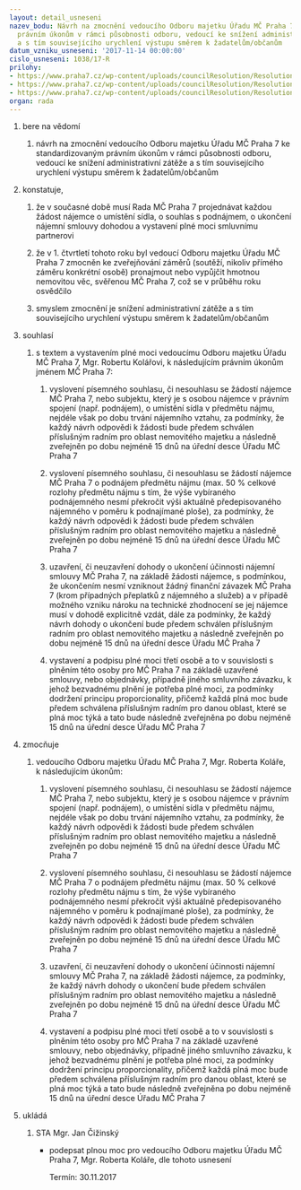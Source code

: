 ```yaml
---
layout: detail_usneseni
nazev_bodu: Návrh na zmocnění vedoucího Odboru majetku Úřadu MČ Praha 7 ke standardizovaným
  právním úkonům v rámci působnosti odboru, vedoucí ke snížení administrativní zátěže
  a s tím souvisejícího urychlení výstupu směrem k žadatelům/občanům
datum_vzniku_usneseni: '2017-11-14 00:00:00'
cislo_usneseni: 1038/17-R
prilohy:
- https://www.praha7.cz/wp-content/uploads/councilResolution/Resolutions/29480/export/01_zmocneniRK2017~268527.docx
- https://www.praha7.cz/wp-content/uploads/councilResolution/Resolutions/29480/export/02_zmocneniRK2017~268526.doc
- https://www.praha7.cz/wp-content/uploads/councilResolution/Resolutions/29480/export/export~294857.pdf
organ: rada
---
```

<ol id="urzList" class="urzList_view"><li id="" class="urzClass1"><span name="1">bere na vědomí</span><ol class="urzOlClass decimal "><li style="text-align: left;" id="" class="urzClass2"><span><p>návrh na zmocnění vedoucího Odboru majetku Úřadu MČ Praha 7 ke standardizovaným právním úkonům v rámci působnosti odboru, vedoucí ke snížení administrativní zátěže a s tím souvisejícího urychlení výstupu směrem k žadatelům/občanům</p></span></li></ol></li><li id="" class="urzClass1"><span name="50">konstatuje,</span><ol class="urzOlClass decimal "><li style="text-align: left;" id="" class="urzClass2"><span><p>že v současné době musí Rada MČ Praha 7 projednávat každou žádost nájemce o umístění sídla, o souhlas s podnájmem, o ukončení nájemní smlouvy dohodou a vystavení plné moci smluvnímu partnerovi<br></p></span></li><li style="text-align: left;" id="" class="urzClass2"><span><p>že v 1. čtvrtletí tohoto roku byl vedoucí Odboru majetku Úřadu MČ Praha 7 zmocněn ke zveřejňování záměrů (soutěží, nikoliv přímého záměru konkrétní osobě) pronajmout nebo vypůjčit hmotnou nemovitou věc, svěřenou MČ Praha 7, což se v průběhu roku osvědčilo</p></span></li><li style="text-align: left;" id="" class="urzClass2"><span><p>smyslem zmocnění je snížení administrativní zátěže a s tím souvisejícího urychlení výstupu směrem k žadatelům/občanům</p></span></li></ol></li><li id="" class="urzClass1"><span name="26">souhlasí</span><ol class="urzOlClass decimal "><li style="text-align: left;" id="" class="urzClass2"><span><p>s textem a vystavením plné moci vedoucímu Odboru majetku Úřadu MČ Praha 7, Mgr. Robertu Kolářovi, k následujícím právním úkonům jménem MČ Praha 7:</p></span><ol class="urzUlClass"><li style="text-align: left;" id="" class="urzClass3"><span><p>vyslovení písemného souhlasu, či nesouhlasu se žádostí nájemce MČ Praha 7, nebo subjektu, který je s osobou nájemce v právním spojení (např. podnájem), o umístění sídla v předmětu nájmu, nejdéle však po dobu trvání nájemního vztahu, za podmínky, že každý návrh odpovědi k žádosti bude předem schválen příslušným radním pro oblast nemovitého majetku a následně zveřejněn po dobu nejméně 15 dnů na úřední desce Úřadu MČ Praha 7</p></span></li><li style="text-align: left;" id="" class="urzClass3"><span><p>vyslovení písemného souhlasu, či nesouhlasu se žádostí nájemce MČ Praha 7 o podnájem předmětu nájmu (max. 50 % celkové rozlohy předmětu nájmu s tím, že výše vybíraného podnájemného nesmí překročit výši aktuálně předepisovaného nájemného v poměru k podnajímané ploše), za podmínky, že každý návrh odpovědi k žádosti bude předem schválen příslušným radním pro oblast nemovitého majetku a následně zveřejněn po dobu nejméně 15 dnů na úřední desce Úřadu MČ Praha 7</p></span></li><li style="text-align: left;" id="" class="urzClass3"><span><p>uzavření, či neuzavření dohody o ukončení účinnosti nájemní smlouvy MČ Praha 7, na základě žádosti nájemce, s podmínkou, že ukončením nesmí vzniknout žádný finanční závazek MČ Praha 7 (krom případných přeplatků z nájemného a služeb) a v případě možného vzniku nároku na technické zhodnocení se jej nájemce musí v dohodě explicitně vzdát, dále za podmínky, že každý návrh dohody o ukončení bude předem schválen příslušným radním pro oblast nemovitého majetku a následně zveřejněn po dobu nejméně 15 dnů na úřední desce Úřadu MČ Praha 7</p></span></li><li style="text-align: left;" id="" class="urzClass3"><span><p>vystavení a podpisu plné moci třetí osobě a to v souvislosti s plněním této osoby pro MČ Praha 7 na základě uzavřené smlouvy, nebo objednávky, případně jiného smluvního závazku, k jehož bezvadnému plnění je potřeba plné moci, za podmínky dodržení principu proporcionality, přičemž každá plná moc bude předem schválena příslušným radním pro danou oblast, které se plná moc týká a tato bude následně zveřejněna po dobu nejméně 15 dnů na úřední desce Úřadu MČ Praha 7<br></p></span></li></ol></li></ol></li><li id="" class="urzClass1"><span name="41">zmocňuje</span><ol class="urzOlClass decimal "><li style="text-align: left;" id="" class="urzClass2"><span><p>vedoucího Odboru majetku Úřadu MČ Praha 7, Mgr. Roberta Koláře, k následujícím úkonům:</p></span><ol class="urzUlClass"><li style="text-align: left;" id="" class="urzClass3"><span><p>vyslovení písemného souhlasu, či nesouhlasu se žádostí nájemce MČ Praha 7, nebo subjektu, který je s osobou nájemce v právním spojení (např. podnájem), o umístění sídla v předmětu nájmu, nejdéle však po dobu trvání nájemního vztahu, za podmínky, že každý návrh odpovědi k žádosti bude předem schválen příslušným radním pro oblast nemovitého majetku a následně zveřejněn po dobu nejméně 15 dnů na úřední desce Úřadu MČ Praha 7</p></span></li><li style="text-align: left;" id="" class="urzClass3"><span><p>vyslovení písemného souhlasu, či nesouhlasu se žádostí nájemce MČ Praha 7 o podnájem předmětu nájmu (max. 50 % celkové rozlohy předmětu nájmu s tím, že výše vybíraného podnájemného nesmí překročit výši aktuálně předepisovaného nájemného v poměru k podnajímané ploše), za podmínky, že každý návrh odpovědi k žádosti bude předem schválen příslušným radním pro oblast nemovitého majetku a následně zveřejněn po dobu nejméně 15 dnů na úřední desce Úřadu MČ Praha 7</p></span></li><li style="text-align: left;" id="" class="urzClass3"><span><p>uzavření, či neuzavření dohody o ukončení účinnosti nájemní smlouvy MČ Praha 7, na základě žádosti nájemce, za podmínky, že každý návrh dohody o ukončení bude předem schválen příslušným radním pro oblast nemovitého majetku a následně zveřejněn po dobu nejméně 15 dnů na úřední desce Úřadu MČ Praha 7</p></span></li><li style="text-align: left;" id="" class="urzClass3"><span><p>vystavení a podpisu plné moci třetí osobě a to v souvislosti s plněním této osoby pro MČ Praha 7 na základě uzavřené smlouvy, nebo objednávky, případně jiného smluvního závazku, k jehož bezvadnému plnění je potřeba plné moci, za podmínky dodržení principu proporcionality, přičemž každá plná moc bude předem schválena příslušným radním pro danou oblast, které se plná moc týká a tato bude následně zveřejněna po dobu nejméně 15 dnů na úřední desce Úřadu MČ Praha 7</p></span></li></ol></li></ol></li><li class="urzClass1" id="urzUkoly"><span name="1">ukládá</span><ol class="urzOlClass"><li class="urzClass2"><span><p>STA Mgr. Jan Čižinský</p></span><ul class="urzUlClass"><li class="urzClass3"><span><p>podepsat plnou moc pro vedoucího Odboru majetku Úřadu MČ Praha 7, Mgr. Roberta Koláře, dle tohoto usnesení</p></span><span class="urzUkolTermin">  Termín:&nbsp;30.11.2017</span></li></ul></li></ol></li></ol>